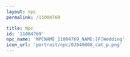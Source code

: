 ```yaml
---
layout: npc
permalink: /11004769

title: Npc
id: '11004769'
npc_name: 'NPCNAME_11004769_NAME:[F]Wedding'
icon_url: 'portrait/npc/02040008_cat_p.png'
---
```

